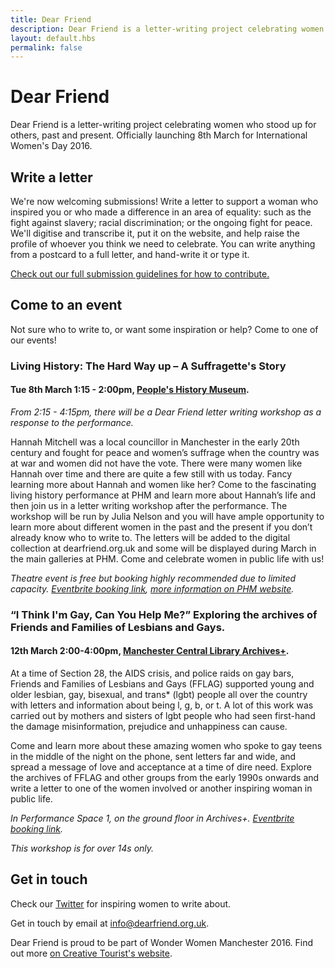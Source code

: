 ```yaml
---
title: Dear Friend
description: Dear Friend is a letter-writing project celebrating women who stood up for others, past and present. Officially launching 8th March for International Women's Day 2016.
layout: default.hbs
permalink: false
---
```


# Dear Friend

Dear Friend is a letter-writing project celebrating women who stood up for others, past and present. Officially launching 8th March for International Women's Day 2016.

## Write a letter

We're now welcoming submissions! Write a letter to support a woman who inspired you or who made a difference in an area of equality: such as the fight against slavery; racial discrimination; or the ongoing fight for peace. We'll digitise and transcribe it, put it on the website, and help raise the profile of whoever you think we need to celebrate. You can write anything from a postcard to a full letter, and hand-write it or type it.

[Check out our full submission guidelines for how to contribute.](/guidelines.html)

## Come to an event

Not sure who to write to, or want some inspiration or help? Come to one of our events!

### Living History: The Hard Way up – A Suffragette's Story

#### Tue 8th March 1:15 - 2:00pm, [People's History Museum](http://www.phm.org.uk/).

*From 2:15 - 4:15pm, there will be a Dear Friend letter writing workshop as a response to the performance.*

Hannah Mitchell was a local councillor in Manchester in the early 20th century and fought for peace and women’s suffrage when the country was at war and women did not have the vote. There were many women like Hannah over time and there are quite a few still with us today. Fancy learning more about Hannah and women like her? Come to the fascinating living history performance at PHM and learn more about Hannah’s life and then join us in a letter writing workshop after the performance. The workshop will be run by Julia Nelson and you will have ample opportunity to learn more about different women in the past and the present if you don’t already know who to write to. The letters will be added to the digital collection at dearfriend.org.uk and some will be displayed during March in the main galleries at PHM. Come and celebrate women in public life with us!

*Theatre event is free but booking highly recommended due to limited capacity. [Eventbrite booking link](http://www.eventbrite.co.uk/e/living-history-performance-the-hard-way-up-a-suffragettes-story-tickets-19926787558?aff=ebrowse), [more information on PHM website](http://www.phm.org.uk/whatson/living-history-performance-the-hard-way-up-5/).*

### “I Think I'm Gay, Can You Help Me?” Exploring the archives of Friends and Families of Lesbians and Gays.

#### 12th March 2:00-4:00pm, [Manchester Central Library Archives+](http://www.archivesplus.org/about-archives/).

At a time of Section 28, the AIDS crisis, and police raids on gay bars, Friends and Families of Lesbians and Gays (FFLAG) supported young and older lesbian, gay, bisexual, and trans* (lgbt) people all over the country with letters and information about being l, g, b, or t. A lot of this work was carried out by mothers and sisters of lgbt people who had seen first-hand the damage misinformation, prejudice and unhappiness can cause.

Come and learn more about these amazing women who spoke to gay teens in the middle of the night on the phone, sent letters far and wide, and spread a message of love and acceptance at a time of dire need. Explore the archives of FFLAG and other groups from the early 1990s onwards and write a letter to one of the women involved or another inspiring woman in public life.

*In Performance Space 1, on the ground floor in Archives+. [Eventbrite booking link](https://www.eventbrite.co.uk/e/dear-friend-i-think-im-gay-can-you-help-me-tickets-20986204302).*

*This workshop is for over 14s only.*


## Get in touch

Check our [Twitter](http://twitter.com/dearfriendmcr) for inspiring women to write about.

Get in touch by email at [info@dearfriend.org.uk](mailto:info@dearfriend.org.uk).

Dear Friend is proud to be part of Wonder Women Manchester 2016. Find out more [on Creative Tourist's website](http://www.creativetourist.com/festivals-and-events/wonderwomen/).

